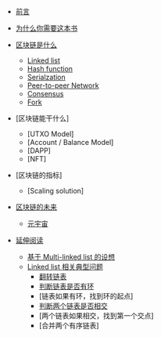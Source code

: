 
<!-- docs/_sidebar.md -->

- [前言](/README.md)
- [为什么你需要这本书](/为什么你需要这本书.md)

- [区块链是什么](/区块链是什么/README.md)
  - [Linked list](/区块链是什么/linked-list.md)
  - [Hash function](/区块链是什么/hash-function.md)
  - [Serialzation](/区块链是什么/serialization.md)
  - [Peer-to-peer Network](/区块链是什么/peer-to-peer-network.md)
  - [Consensus](/区块链是什么/consensus.md)
  - [Fork](/区块链是什么/fork.md)
  
- [区块链能干什么]
  - [UTXO Model]
  - [Account / Balance Model]
  - [DAPP]
  - [NFT]
  
- [区块链的指标]
  - [Scaling solution]
  
- [区块链的未来](/区块链的未来/README.md)
  - [元宇宙](/区块链的未来/元宇宙.md)
  
- [延伸阅读](/延伸阅读/README.md)
  - [基于 Multi-linked list 的设想](/延伸阅读/基于%20Multi-linked%20list%20的设想.md)
  - [Linked list 相关典型问题](/延伸阅读/Linked%20list%20相关典型问题/README.md)
    - [翻转链表](/延伸阅读/Linked%20list%20相关典型问题/翻转链表.md)
    - [判断链表是否有环](/延伸阅读/Linked%20list%20相关典型问题/判断链表是否有环.md)
    - [链表如果有环，找到环的起点]
    - [判断两个链表是否相交](/延伸阅读/Linked%20list%20相关典型问题/判断两个链表是否相交.md)
    - [两个链表如果相交，找到第一个交点]
    - [合并两个有序链表]

